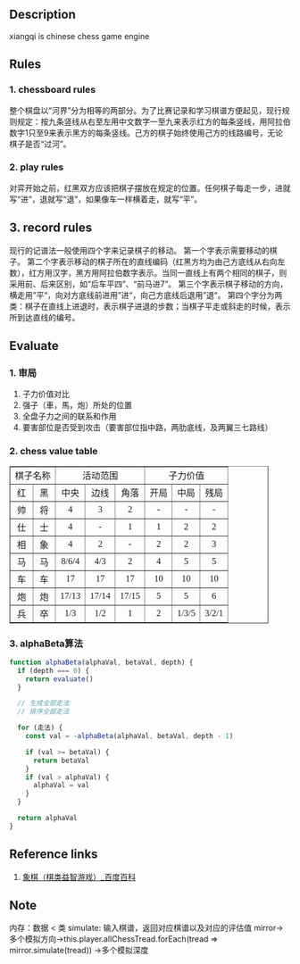 ## Description

xiangqi is chinese chess game engine

## Rules

### 1. chessboard rules
整个棋盘以“河界”分为相等的两部分。为了比赛记录和学习棋谱方便起见，现行规则规定：按九条竖线从右至左用中文数字一至九来表示红方的每条竖线，用阿拉伯数字1只至9来表示黑方的每条竖线。己方的棋子始终使用己方的线路编号，无论棋子是否“过河”。

### 2. play rules
对弈开始之前，红黑双方应该把棋子摆放在规定的位置。任何棋子每走一步，进就写“进”，退就写“退”，如果像车一样横着走，就写“平”。

## 3. record rules
现行的记谱法一般使用四个字来记录棋子的移动。
第一个字表示需要移动的棋子。
第二个字表示移动的棋子所在的直线编码（红黑方均为由己方底线从右向左数），红方用汉字，黑方用阿拉伯数字表示。当同一直线上有两个相同的棋子，则采用前、后来区别，如“后车平四”、“前马进7”。
第三个字表示棋子移动的方向，横走用”平“，向对方底线前进用”进“，向己方底线后退用”退“。
第四个字分为两类：棋子在直线上进退时，表示棋子进退的步数；当棋子平走或斜走的时候，表示所到达直线的编号。

## Evaluate

### 1. 审局
1. 子力价值对比
2. 强子（車，馬，炮）所处的位置
3. 全盘子力之间的联系和作用
4. 要害部位是否受到攻击（要害部位指中路，两肋底线，及两翼三七路线）

### 2. chess value table

<table border="1" style="width: 464px;">
  <tbody>
    <tr>
      <td colspan="2" align="center">棋子名称</td>
      <td colspan="3" align="center">活动范围</td>
      <td colspan="3" align="center">子力价值</td>
    </tr>
    <tr>
      <td align="center">红</td>
      <td align="center">黑</td>
      <td align="center">中央</td>
      <td align="center">边线</td>
      <td align="center">角落</td>
      <td align="center">开局</td>
      <td align="center">中局</td>
      <td align="center">残局</td>
    </tr>
    <tr>
      <td align="center">帅</td>
      <td align="center">将</td>
      <td align="center">
        <font face="Times New Roman">4</font>
      </td>
      <td align="center">
        <font face="Times New Roman">3</font>
      </td>
      <td align="center">
        <font face="Times New Roman">2</font>
      </td>
      <td align="center">
        <font face="Times New Roman">-</font>
      </td>
      <td align="center">
        <font face="Times New Roman">-</font>
      </td>
      <td align="center">
        <font face="Times New Roman">-</font>
      </td>
    </tr>
    <tr>
      <td align="center">仕</td>
      <td align="center">士</td>
      <td align="center">
        <font face="Times New Roman">4</font>
      </td>
      <td align="center">
        <font face="Times New Roman">-</font>
      </td>
      <td align="center">
        <font face="Times New Roman">1</font>
      </td>
      <td align="center">
        <font face="Times New Roman">1</font>
      </td>
      <td align="center">
        <font face="Times New Roman">2</font>
      </td>
      <td align="center">
        <font face="Times New Roman">2</font>
      </td>
    </tr>
    <tr>
      <td align="center">相</td>
      <td align="center">象</td>
      <td align="center">
        <font face="Times New Roman">4</font>
      </td>
      <td align="center">
        <font face="Times New Roman">2</font>
      </td>
      <td align="center">
        <font face="Times New Roman">-</font>
      </td>
      <td align="center">
        <font face="Times New Roman">2</font>
      </td>
      <td align="center">
        <font face="Times New Roman">2</font>
      </td>
      <td align="center">
        <font face="Times New Roman">3</font>
      </td>
    </tr>
    <tr>
      <td align="center">马</td>
      <td align="center">马</td>
      <td align="center">
        <font face="Times New Roman">8/6/4</font>
      </td>
      <td align="center">
        <font face="Times New Roman">4/3</font>
      </td>
      <td align="center">
        <font face="Times New Roman">2</font>
      </td>
      <td align="center">
        <font face="Times New Roman">4</font>
      </td>
      <td align="center">
        <font face="Times New Roman">5</font>
      </td>
      <td align="center">
        <font face="Times New Roman">5</font>
      </td>
    </tr>
    <tr>
      <td align="center">车</td>
      <td align="center">车</td>
      <td align="center">
        <font face="Times New Roman">17</font>
      </td>
      <td align="center">
        <font face="Times New Roman">17</font>
      </td>
      <td align="center">
        <font face="Times New Roman">17</font>
      </td>
      <td align="center">
        <font face="Times New Roman">10</font>
      </td>
      <td align="center">
        <font face="Times New Roman">10</font>
      </td>
      <td align="center">
        <font face="Times New Roman">10</font>
      </td>
    </tr>
    <tr>
      <td align="center">炮</td>
      <td align="center">炮</td>
      <td align="center">
        <font face="Times New Roman">17/13</font>
      </td>
      <td align="center">
        <font face="Times New Roman">17/14</font>
      </td>
      <td align="center">
        <font face="Times New Roman">17/15</font>
      </td>
      <td align="center">
        <font face="Times New Roman">5</font>
      </td>
      <td align="center">
        <font face="Times New Roman">5</font>
      </td>
      <td align="center">
        <font face="Times New Roman">6</font>
      </td>
    </tr>
    <tr>
      <td align="center">兵</td>
      <td align="center">卒</td>
      <td align="center">
        <font face="Times New Roman">1/3</font>
      </td>
      <td align="center">
        <font face="Times New Roman">1/2</font>
      </td>
      <td align="center">
        <font face="Times New Roman">1</font>
      </td>
      <td align="center">
        <font face="Times New Roman">2</font>
      </td>
      <td align="center">
        <font face="Times New Roman">1/3/5</font>
      </td>
      <td align="center">
        <font face="Times New Roman">3/2/1</font>
      </td>
    </tr>
  </tbody>
</table>

### 3. alphaBeta算法

```javascript
function alphaBeta(alphaVal, betaVal, depth) {
  if (depth === 0) {
    return evaluate()
  }

  // 生成全部走法
  // 排序全部走法

  for (走法) {
    const val = -alphaBeta(alphaVal, betaVal, depth - 1)

    if (val >= betaVal) {
      return betaVal
    }
    if (val > alphaVal) {
      alphaVal = val
    }
  }

  return alphaVal
}
```

## Reference links
1. [象棋（棋类益智游戏）_百度百科](https://baike.baidu.com/item/%E8%B1%A1%E6%A3%8B/30665?fr=aladdin)

## Note
内存：数据 < 类
simulate: 输入棋谱，返回对应棋谱以及对应的评估值
mirror->多个模拟方向->this.player.allChessTread.forEach(tread => mirror.simulate(tread))
      ->多个模拟深度
